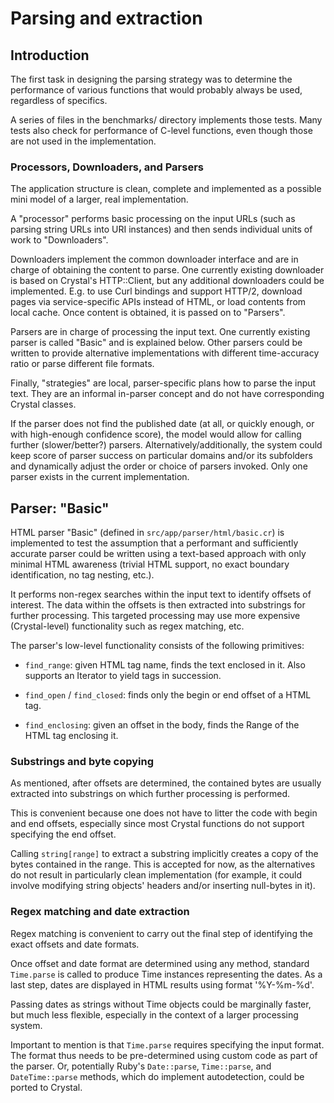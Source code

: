 # Parsing and extraction

## Introduction

The first task in designing the parsing strategy was to determine the
performance of various functions that would probably always be used,
regardless of specifics.

A series of files in the benchmarks/ directory implements those tests.
Many tests also check for performance of C-level functions, even though
those are not used in the implementation.

### Processors, Downloaders, and Parsers

The application structure is clean, complete and implemented as a possible
mini model of a larger, real implementation.

A "processor" performs basic processing on the input URLs (such as parsing
string URLs into URI instances) and then sends individual units of work
to "Downloaders".

Downloaders implement the common downloader interface and are in charge
of obtaining the content to parse. One currently existing downloader is
based on Crystal's HTTP::Client, but any additional downloaders could
be implemented. E.g. to use Curl bindings and support HTTP/2,
download pages via service-specific APIs instead of HTML, or load
contents from local cache. Once content is obtained, it is passed on to
"Parsers".

Parsers are in charge of processing the input text. One
currently existing parser is called "Basic" and is explained below.
Other parsers could be written to provide alternative implementations
with different time-accuracy ratio or parse different file formats.

Finally, "strategies" are local, parser-specific plans how to parse
the input text. They are an informal in-parser concept and do not have
corresponding Crystal classes.

If the parser does not find the published date (at all, or quickly
enough, or with high-enough confidence score), the model would allow for
calling further (slower/better?) parsers.
Alternatively/additionally,
the system could keep score of parser success on particular domains and/or
its subfolders and dynamically adjust the order or choice of parsers
invoked. Only one parser exists in the current implementation.

## Parser: "Basic"

HTML parser "Basic" (defined in `src/app/parser/html/basic.cr`) is
implemented to test the assumption that a performant and sufficiently
accurate parser could be written using a text-based approach with
only minimal HTML awareness (trivial HTML support, no exact boundary
identification, no tag nesting, etc.).

It performs non-regex searches within the input text to
identify offsets of interest. The data within the offsets is then extracted
into substrings for further processing. This targeted processing may
use more expensive (Crystal-level) functionality
such as regex matching, etc.

The parser's low-level functionality consists of the following primitives:

- `find_range`: given HTML tag name, finds the text enclosed in it.
Also supports an Iterator to yield tags in succession.

- `find_open` / `find_closed`: finds only the begin or end offset of a
HTML tag.

- `find_enclosing`: given an offset in the body, finds the Range of the
HTML tag enclosing it.

### Substrings and byte copying

As mentioned,
after offsets are determined, the contained bytes are usually extracted
into substrings on which further processing is performed.

This is convenient because one does not have to litter the code with
begin and end offsets, especially since most Crystal functions
do not support specifying the end offset.

Calling `string[range]` to
extract a substring implicitly creates a copy of the bytes contained in
the range. This is accepted for now, as the alternatives do not
result in particularly clean implementation (for example, it could
involve modifying string objects' headers and/or inserting null-bytes
in it).

### Regex matching and date extraction

Regex matching is convenient to carry out the final step of identifying
the exact offsets and date formats.

Once offset and date format are determined using any method, standard
`Time.parse` is called to produce Time instances representing the dates.
As a last step, dates are displayed in HTML results using format
'%Y-%m-%d'.

Passing dates as strings without Time objects could be marginally faster,
but much less flexible, especially in the context of a larger processing
system.

Important to mention is that `Time.parse` requires specifying the
input format. The format thus  needs to be pre-determined using
custom code as part of the parser. Or, potentially Ruby's `Date::parse`,
`Time::parse`, and `DateTime::parse` methods, which do implement
autodetection, could be ported to Crystal.
